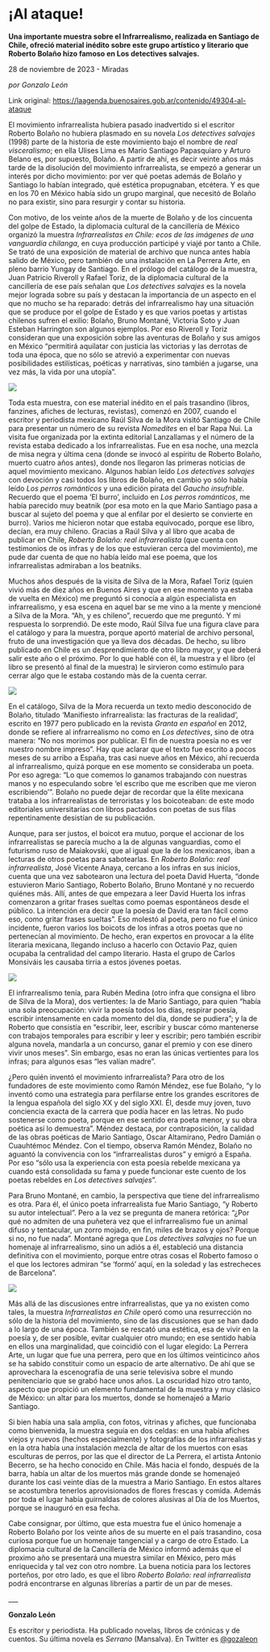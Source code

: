 # ¡Al ataque!

**Una importante muestra sobre el Infrarrealismo, realizada en Santiago de Chile, ofreció material inédito sobre este grupo artístico y literario que Roberto Bolaño hizo famoso en Los detectives salvajes.**

28 de noviembre de 2023 - Miradas

_por Gonzalo León_

Link original: https://laagenda.buenosaires.gob.ar/contenido/49304-al-ataque



El movimiento infrarrealista hubiera pasado inadvertido si el escritor Roberto Bolaño no hubiera plasmado en su novela *Los detectives salvajes* (1998) parte de la historia de este movimiento bajo el nombre de *real visceralismo*; en ella Ulises Lima es Mario Santiago Papasquiaro y Arturo Belano es, por supuesto, Bolaño. A partir de ahí, es decir veinte años más tarde de la disolución del movimiento infrarrealista, se empezó a generar un interés por dicho movimiento: por ver qué poetas además de Bolaño y Santiago lo habían integrado, qué estética propugnaban, etcétera. Y es que en los 70 en México había sido un grupo marginal, que necesitó de Bolaño no para existir, sino para resurgir y contar su historia.




Con motivo, de los veinte años de la muerte de Bolaño y de los cincuenta del golpe de Estado, la diplomacia cultural de la cancillería de México organizó la muestra *Infrarrealistas en Chile: ecos de las imágenes de una vanguardia chilanga*, en cuya producción participé y viajé por tanto a Chile. Se trató de una exposición de material de archivo que nunca antes había salido de México, pero también de una instalación en La Perrera Arte, en pleno barrio Yungay de Santiago. En el prólogo del catálogo de la muestra, Juan Patricio Riveroll y Rafael Toriz, de la diplomacia cultural de la cancillería de ese país señalan que *Los detectives salvajes* es la novela mejor lograda sobre su país y destacan la importancia de un aspecto en el que no mucho se ha reparado: detrás del infrarrealismo hay una situación que se produce por el golpe de Estado y es que varios poetas y artistas chilenos sufren el exilio: Bolaño, Bruno Montané, Victoria Soto y Juan Esteban Harrington son algunos ejemplos. Por eso Riveroll y Toriz consideran que una exposición sobre las aventuras de Bolaño y sus amigos en México “permitirá aquilatar con justicia las victorias y las derrotas de toda una época, que no sólo se atrevió a experimentar con nuevas posibilidades estilísticas, poéticas y narrativas, sino también a jugarse, una vez más, la vida por una utopía”.




![](https://cdn.feater.me/files/images/2981713/ce26dd6c-9f69-45da-9088-d0d34f940b12.jpg)




Toda esta muestra, con ese material inédito en el país trasandino (libros, fanzines, afiches de lecturas, revistas), comenzó en 2007, cuando el escritor y periodista mexicano Raúl Silva de la Mora visitó Santiago de Chile para presentar un número de su revista *Nomedites* en el bar Rapa Nui. La visita fue organizada por la extinta editorial Lanzallamas y el número de la revista estaba dedicado a los infrarrealistas. Fue en esa noche, una mezcla de misa negra y última cena (donde se invocó al espíritu de Roberto Bolaño, muerto cuatro años antes), donde nos llegaron las primeras noticias de aquel movimiento mexicano. Algunos habían leído *Los detectives salvajes* con devoción y casi todos los libros de Bolaño, en cambio yo sólo había leído *Los perros románticos* y una edición pirata del *Gaucho insufrible*. Recuerdo que el poema ‘El burro’, incluido en *Los perros románticos*, me había parecido muy beatnik (por esa moto en la que Mario Santiago pasa a buscar al sujeto del poema y que al enfilar por el desierto se convierte en burro). Varios me hicieron notar que estaba equivocado, porque ese libro, decían, era muy chileno. Gracias a Raúl Silva y al libro que acaba de publicar en Chile, *Roberto Bolaño: real infrarrealista* (que cuenta con testimonios de os infras y de los que estuvieran cerca del movimiento), me pude dar cuenta de que no había leído mal ese poema, que los infrarrealistas admiraban a los beatniks.




Muchos años después de la visita de Silva de la Mora, Rafael Toriz (quien vivió más de diez años en Buenos Aires y que en ese momento ya estaba de vuelta en México) me preguntó si conocía a algún especialista en infrarrealismo, y esa escena en aquel bar se me vino a la mente y mencioné a Silva de la Mora. “Ah, y es chileno”, recuerdo que me preguntó. Y mi respuesta lo sorprendió. De este modo, Raúl Silva fue una figura clave para el catálogo y para la muestra, porque aportó material de archivo personal, fruto de una investigación que ya lleva dos décadas. De hecho, su libro publicado en Chile es un desprendimiento de otro libro mayor, y que deberá salir este año o el próximo. Por lo que hablé con él, la muestra y el libro (el libro se presentó al final de la muestra) le sirvieron como estímulo para cerrar algo que le estaba costando màs de la cuenta cerrar.




![](https://cdn.feater.me/files/images/2981718/09616c3b-916e-4964-b226-5163b2c2ac9b.jpg)




En el catálogo, Silva de la Mora recuerda un texto medio desconocido de Bolaño, titulado ‘Manifiesto infrarrealista: las fracturas de la realidad’, escrito en 1977 pero publicado en la revista *Granta en español* en 2012, donde se refiere al infrarrealismo no como en *Los detectives*, sino de otra manera: “No nos morimos por publicar. El fin de nuestra poesía no es ver nuestro nombre impreso”. Hay que aclarar que el texto fue escrito a pocos meses de su arribo a España, tras casi nueve años en México, ahí recuerda al infrarrealismo, quizá porque en ese momento se consideraba un poeta. Por eso agrega: “Lo que comemos lo ganamos trabajando con nuestras manos y no especulando sobre ‘el escribo que me escriben que me vieron escribiendo’”. Bolaño no puede dejar de recordar que la élite mexicana trataba a los infrarrealistas de terroristas y los boicoteaban: de este modo editoriales universitarias con libros pactados con poetas de sus filas repentinamente desistían de su publicación.




Aunque, para ser justos, el boicot era mutuo, porque el accionar de los infrarrealistas se parecía mucho a la de algunas vanguardias, como el futurismo ruso de Maiakovski, que al igual que la de los mexicanos, iban a lecturas de otros poetas para sabotearlas. En *Roberto Bolaño: real infrarrealista*, José Vicente Anaya, cercano a los infras en sus inicios, cuenta que una vez sabotearon una lectura del poeta David Huerta, “donde estuvieron Mario Santiago, Roberto Bolaño, Bruno Montané y no recuerdo quiénes más. Allí, antes de que empezara a leer David Huerta los infras comenzaron a gritar frases sueltas como poemas espontáneos desde el público. La intención era decir que la poesía de David era tan fácil como eso, como gritar frases sueltas”. Eso molestó al poeta, pero no fue el único incidente, fueron varios los boicots de los infras a otros poetas que no pertenecían al movimiento. De hecho, eran expertos en provocar a la élite literaria mexicana, llegando incluso a hacerlo con Octavio Paz, quien ocupaba la centralidad del campo literario. Hasta el grupo de Carlos Monsiváis les causaba tirria a estos jóvenes poetas.




![](https://cdn.feater.me/files/images/2981723/2e84880c-4235-4c28-91fd-6242cfff27fd.jpg)




El infrarrealismo tenía, para Rubén Medina (otro infra que consigna el libro de Silva de la Mora), dos vertientes: la de Mario Santiago, para quien “había una sola preocupación: vivir la poesía todos los días, respirar poesía, escribir intensamente en cada momento del día, donde se pudiera”; y la de Roberto que consistía en “escribir, leer, escribir y buscar cómo mantenerse con trabajos temporales para escribir y leer y escribir; pero también escribir alguna novela, mandarla a un concurso, ganar el premio y con ese dinero vivir unos meses”. Sin embargo, esas no eran las únicas vertientes para los infras; para algunos esas “les valían madre”.




¿Pero quién inventó el movimiento infrarrealista? Para otro de los fundadores de este movimiento como Ramón Méndez, ese fue Bolaño, “y lo inventó como una estrategia para perfilarse entre los grandes escritores de la lengua española del siglo XX y del siglo XXI. Él, desde muy joven, tuvo conciencia exacta de la carrera que podía hacer en las letras. No pudo sostenerse como poeta, porque en ese sentido era poeta menor, y su obra poética así lo demuestra”. Méndez destaca, por contraposición, la calidad de las obras poéticas de Mario Santiago, Oscar Altamirano, Pedro Damián o Cuauhtémoc Méndez. Con el tiempo, observa Ramón Méndez, Bolaño no aguantó la convivencia con los “infrarrealistas duros” y emigró a España. Por eso “sólo usa la experiencia con esta poesía rebelde mexicana ya cuando está consolidada su fama y puede funcionar este cuento de los poetas rebeldes en *Los detectives salvajes*”.




Para Bruno Montané, en cambio, la perspectiva que tiene del infrarrealismo es otra. Para él, el único poeta infrarrealista fue Mario Santiago, “y Roberto su autor intelectual”. Pero a la vez se pregunta de manera retórica: “¿Por qué no admiten de una puñetera vez que el infrarrealismo fue un animal difuso y tentacular, un zorro mojado, en fin, miles de brazos y ojos? Porque si no, no fue nada”. Montané agrega que *Los detectives salvajes* no fue un homenaje al infrarrealismo, sino un adiós a él, estableció una distancia definitiva con el movimiento, porque entre otras cosas el Roberto famoso o el que los lectores admiran “se ‘formó’ aquí, en la soledad y las estrecheces de Barcelona”.




![](https://cdn.feater.me/files/images/2981728/3913d5d3-3125-4292-b438-9ce898102a8b.jpg)




Más allá de las discusiones entre infrarrealistas, que ya no existen como tales, la muestra *Infrarrealistas en Chile* operó como una resurrección no sólo de la historia del movimiento, sino de las discusiones que se han dado a lo largo de una época. También se rescató una estética, esa de vivir en la poesía y, de ser posible, evitar cualquier otro mundo; en ese sentido había en ellos una marginalidad, que coincidió con el lugar elegido: La Perrera Arte, un lugar que fue una perrera, pero que en los últimos veinticinco años se ha sabido constituir como un espacio de arte alternativo. De ahí que se aprovechara la escenografía de una serie televisiva sobre el mundo penitenciario que se grabó hace unos años. La oscuridad hizo otro tanto, aspecto que propició un elemento fundamental de la muestra y muy clásico de México: un altar para los muertos, donde se homenajeó a Mario Santiago.




Si bien había una sala amplia, con fotos, vitrinas y afiches, que funcionaba como bienvenida, la muestra seguía en dos celdas: en una había afiches viejos y nuevos (hechos especialmente) y fotografías de los infrarrealistas y en la otra había una instalación mezcla de altar de los muertos con esas esculturas de perros, por las que el director de La Perrera, el artista Antonio Becerro, se ha hecho conocido en Chile. Más hacia el fondo, después de la barra, había un altar de los muertos más grande donde se homenajeó durante los casi veinte días de la muestra a Mario Santiago. En estos altares se acostumbra tenerlos aprovisionados de flores frescas y comida. Además por toda el lugar había guirnaldas de colores alusivas al Día de los Muertos, porque se inauguró en esa fecha.




Cabe consignar, por último, que esta muestra fue el único homenaje a Roberto Bolaño por los veinte años de su muerte en el país trasandino, cosa curiosa porque fue un homenaje tangencial y a cargo de otro Estado. La diplomacia cultural de la Cancillería de México informó además que el proximo año se presentará una muestra similar en México, pero más enriquecida y tal vez con otro nombre. La buena noticia para los lectores porteños, por otro lado, es que el libro *Roberto Bolaño: real infrarrealista* podrá encontrarse en algunas librerías a partir de un par de meses.




\_\_\_




**Gonzalo León**




Es escritor y periodista. Ha publicado novelas, libros de crónicas y de cuentos. Su última novela es *Serrano* (Mansalva). En Twitter es [@gozaleon](https://twitter.com/gozaleon/media)



